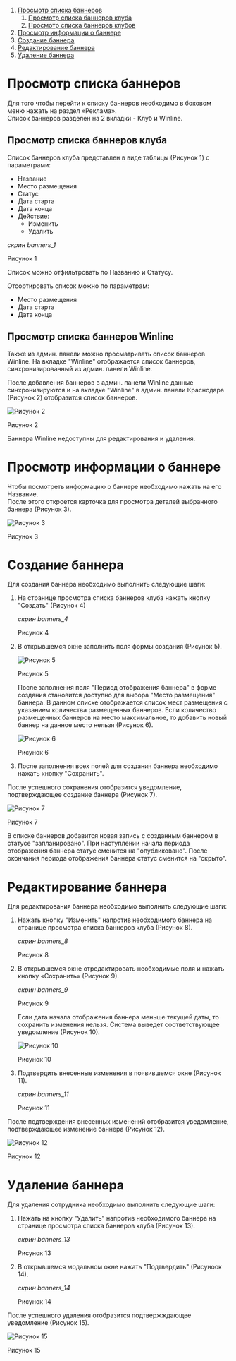 1. [Просмотр списка баннеров](#просмотр-списка-баннеров)
	1. [Просмотр списка баннеров клуба](#просмотр-списка-баннеров-winline)
	2. [Просмотр списка баннеров клубов](#просмотр-списка-баннеров-клубов)
2. [Просмотр информации о баннере](#просмотр-информации-о-баннере)
3. [Создание баннера](#создание-баннера)
4. [Редактирование баннера](#редактирование-баннера)
5. [Удаление баннера](#удаление-баннера)

# Просмотр списка баннеров
Для того чтобы перейти к списку баннеров необходимо в боковом меню нажать на раздел «Реклама».  
Список баннеров разделен на 2 вкладки - Клуб и Winline.

## Просмотр списка баннеров клуба 
Список баннеров клуба представлен в виде таблицы (Рисунок 1) с параметрами:
- Название
- Место размещения
- Статус
- Дата старта
- Дата конца
- Действие:
	- Изменить
	- Удалить

*скрин banners_1*

Рисунок 1

Список можно отфильтровать по Названию и Статусу.

Отсортировать список можно по параметрам:
- Место размещения
- Дата старта
- Дата конца

## Просмотр списка баннеров Winline
Также из админ. панели можно просматривать список баннеров Winline.
На вкладке "Winline" отображается список баннеров, синхронизированный из админ. панели Winline.

После добавления баннеров в админ. панели Winline данные синхронизируются и на вкладке "Winline" в админ. панели Краснодара (Рисунок 2) отобразится список баннеров.

![Рисунок 2](images/banners_2.png)

Рисунок 2

Баннера Winline недоступны для редактирования и удаления.

# Просмотр информации о баннере
Чтобы посмотреть информацию о баннере необходимо нажать на его Название.  
После этого откроется карточка для просмотра деталей выбранного баннера (Рисунок 3).

<img class="md-img" src="images/banners_3.png" alt="Рисунок 3">

Рисунок 3

# Создание баннера
Для создания баннера необходимо выполнить следующие шаги:
1. На странице просмотра списка баннеров клуба нажать кнопку "Создать" (Рисунок 4)

   *скрин banners_4*
   
   Рисунок 4  
2. В открывшемся окне заполнить поля формы создания (Рисунок 5).

   <img class="md-img" src="images/banners_5.png" alt="Рисунок 5">
   
   Рисунок 5
   
   После заполнения поля "Период отображения баннера" в форме создания становится доступно для выбора "Место размещения" баннера.
   В данном списке отображается список мест размещения с указанием количества размещенных баннеров. Если количество размещенных баннеров на место максимальное, то добавить новый баннер на данное место нельзя (Рисунок 6).

   <img class="md-img" src="images/banners_6.png" alt="Рисунок 6">
   
   Рисунок 6  
3. После заполнения всех полей для создания баннера необходимо нажать кнопку "Сохранить".

После успешного сохранения отобразится уведомление, подтверждающее создание баннера (Рисунок 7).

<img class="md-img" src="images/banners_7.png" alt="Рисунок 7">

Рисунок 7

В списке баннеров добавится новая запись с созданным баннером в статусе "запланировано".
При наступлении начала периода отображения баннера статус сменится на "опубликовано".
После окончания периода отображения баннера статус сменится на "скрыто".

# Редактирование баннера
Для редактирования баннера необходимо выполнить следующие шаги:
1. Нажать кнопку "Изменить" напротив необходимого баннера на странице просмотра списка баннеров клуба (Рисунок 8).
   
   *скрин banners_8*
   
   Рисунок 8  
2. В открывшемся окне отредактировать необходимые поля и нажать кнопку «Сохранить» (Рисунок 9).

   *скрин banners_9*
   
   Рисунок 9
   
   Если дата начала отображения баннера меньше текущей даты, то сохранить изменения нельзя. Система выведет соответствующее уведомление (Рисунок 10).

   <img class="md-img" src="images/banners_10.png" alt="Рисунок 10">
   
   Рисунок 10  
3. Подтвердить внесенные изменения в появившемся окне (Рисунок 11).

   *скрин banners_11*
   
   Рисунок 11

После подтверждения внесенных изменений отобразится уведомление, подтверждающее изменение баннера (Рисунок 12).

<img class="md-img" src="images/banners_12.png" alt="Рисунок 12">

Рисунок 12

# Удаление баннера
Для удаления сотрудника необходимо выполнить следующие шаги:
1. Нажать на кнопку "Удалить" напротив необходимого баннера на странице просмотра списка баннеров клуба (Рисунок 13).

   *скрин banners_13*
   
   Рисунок 13  
2. В открывшемся модальном окне нажать "Подтвердить" (Рисуноок 14).

   *скрин banners_14*
   
   Рисунок 14

После успешного удаления отобразится подтвержждающее уведомление (Рисунок 15).

<img class="md-img" src="images/banners_15.png" alt="Рисунок 15">

Рисунок 15


